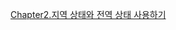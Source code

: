 [Chapter2.지역 상태와 전역 상태 사용하기](https://creative-brace-94b.notion.site/2-5446f993472f4e25838d618fe54dad75?pvs=25)